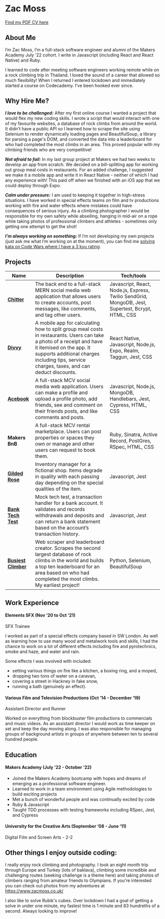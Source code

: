 # Zac Moss

[Find my PDF CV here](https://github.com/ZacMossHK/CV/blob/9a2febb9890979c5e34cf1d8979e6f78df6fb975/Zac%20Moss%20CV.pdf)

## About Me

I’m Zac Moss, I’m a full-stack software engineer and alumni of the Makers Academy July ‘22 cohort. I write in Javascript (including React and React Native) and Ruby.

I learned to code after meeting software engineers working remote while on a rock climbing trip in Thailand. I loved the sound of a career that allowed so much flexibility! When I returned I entered lockdown and immediately started a course on Codecademy. I’ve been hooked ever since.

## Why Hire Me?

***I love to be challenged:*** After my first online course I wanted a project that would flex my new coding skills. I wrote a script that would interact with one of my favourite websites, a database of rock climbs from around the world. It didn't have a public API so I learned how to scrape the site using Selenium to render dynamically loading pages and BeautifulSoup, a library for parsing a page's DOM, and converted the data into a leaderboard for who had completed the most climbs in an area. This proved popular with my climbing friends who are very competitive!

***Not afraid to fail:*** In my last group project at Makers we had two weeks to develop an app from scratch. We decided on a bill-splitting app for working out group meal costs in restaurants. For an added challenge, I suggested we make it a mobile app and write it in React Native - neither of which I had any experience with! This paid off when we finished with an iOS app that we could deploy through Expo.

***Calm under pressure:*** I am used to keeping it together in high-stress situations. I have worked in special effects teams on film and tv productions working with fire and water effects where mistakes could have consequences of serious injury. As a climbing photographer I would be responsible for my own safety while abseiling, hanging in mid-air on a rope while taking photos of professional climbers and athletes - sometimes only getting one attempt to get the shot!

***I’m always working on something:*** If I’m not developing my own projects (just ask me what I’m working on at the moment), you can find me [solving kata on Code Wars where I have a 3 kyu rating](https://www.codewars.com/users/ZacMoss).

## Projects

| Name                         | Description       | Tech/tools        |
| ---------------------------- | ----------------- | ----------------- |
| [**Chitter**](https://github.com/ZacMossHK/chitter-react-api) | The back end to a full-stack MERN social media web application that allows users to create accounts, post messages, like comments, and tag other users. | Javascript, React, Node.js, Express, Twilio SendGrid, MongoDB, Jest, Supertest, Bcrypt, HTML, CSS |
| [**Divvy**](https://github.com/ZacMossHK/divvy-app)            | A mobile app for calculating how to split group meal costs in restaurants. Users can take a photo of a receipt and have it itemised on the app. It supports additional charges including tips, service charges, taxes, and can deduct discounts. | React Native, Javascript, Node.js, Expo, Realm, Taggun, Jest, CSS |
| [**Acebook**](https://github.com/ZacMossHK/acebook)| A full-stack MCV social media web application. Users can make a profile and upload a profile photo, add friends, see and comment on their friends posts, and like comments and posts. | Javascript, Node.js, MongoDB, Handlebars, Jest, Cypress, HTML, CSS |
| **Makers BnB** | A full-stack MCV rental marketplace. Users can post properties or spaces they own or manage and other users can request to book them. | Ruby, Sinatra, Active Record, PostGres, RSpec, HTML, CSS | 
| [**Gilded Rose**](https://github.com/ZacMossHK/Gilded-Rose-Javascript)| Inventory manager for a fictional shop. Items degrade in quality with each passing day depending on the special qualities of the item. | Javascript, Jest |
| [**Bank Tech Test**](https://github.com/ZacMossHK/BankTechTest)| Mock tech test, a transaction handler for a bank account. It validates and records withdrawals and deposits and can return a bank statement based on the account’s transaction history. | Javascript, Jest |
| [**Busiest Climber**](https://github.com/ZacMossHK/Busiest-Climbers-UKC)| Web scraper and leaderboard creator. Scrapes the second largest database of rock climbs in the world and builds a top ten leaderboard for an area based on who had completed the most climbs. My earliest project! | Python, Selenium, BeautifulSoup |

## Work Experience

#### Elements SFX (Nov ‘20 to Oct ‘21)  
SFX Trainee

I worked as part of a special effects company based in SW London. As well as learning how to use many wood and metalwork tools and skills, I had the chance to work on a lot of different effects including fire and pyrotechnics, smoke and haze, and water and rain.

Some effects I was involved with included:

- setting various things on fire like a kitchen, a boxing ring, and a moped,
- dropping two tons of water on a caravan,
- covering a street in Hackney in fake snow,
- running a bath (genuinely an effect).

#### Various Film and Television Productions (Oct ‘14 - December ‘19)
Assistant Director and Runner

Worked on everything from blockbuster film productions to commercials and music videos. As an assistant director I would work as time keeper on set and keep the day moving along. I was also responsible for managing groups of background artists in groups of anywhere between ten to several hundred people.

## Education

#### Makers Academy (July ‘22 - October ‘22)
- Joined the Makers Academy bootcamp with hopes and dreams of emerging as a professional software engineer.
- Learned to work in a team environment using Agile methodologies to build exciting projects
- Met a bunch of wonderful people and was continually excited by code
- Ruby & Javascript
- Taught TDD processes with testing frameworks including RSpec, Jest, and Cypress

#### University for the Creative Arts (September ‘08 - June ‘11)
Digital Film and Screen Arts - 2-2

## Other things I enjoy outside coding:

I really enjoy rock climbing and photography. I took an eight month trip through Europe and Turkey (lots of baklava), climbing some incredible and challenging routes (seeking challenge is a theme here) and taking photos of climbers ranging from amateur friends to Olympians. If you're interested you can check out photos from my adventures at https://www.zacmoss.co.uk/

I also like to solve Rubik's cubes. Over lockdown I had a goal of getting a solve in under one minute, my fastest time is 1 minute and 83 hundreths of a second. Always looking to improve!
